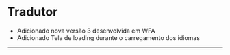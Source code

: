 # Tradutor
* Adicionado nova versão 3 desenvolvida em WFA
* Adicionado Tela de loading durante o carregamento dos idiomas
-------------
